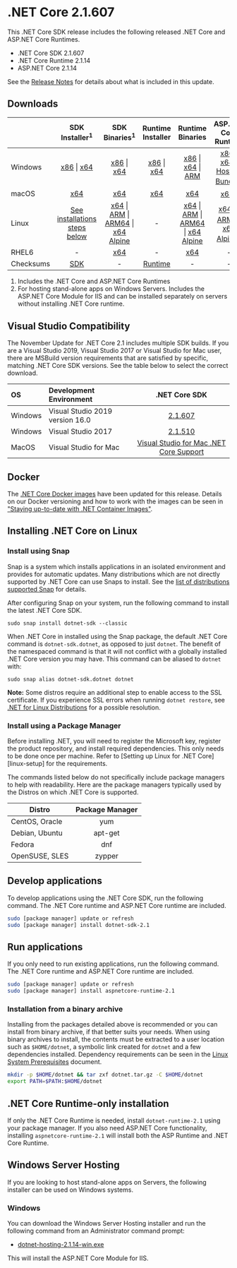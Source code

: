 # .NET Core 2.1.607

This .NET Core SDK release includes the following released .NET Core and ASP.NET Core Runtimes.

* .NET Core SDK 2.1.607
* .NET Core Runtime 2.1.14
* ASP.NET Core 2.1.14

See the [Release Notes](2.1.14.md) for details about what is included in this update.

## Downloads

|           | SDK Installer<sup>1</sup>                        | SDK Binaries<sup>1</sup>                 | Runtime Installer                                        | Runtime Binaries                                 | ASP.NET Core Runtime           |
| --------- | :------------------------------------------:     | :----------------------:                 | :---------------------------:                            | :-------------------------:                      | :-----------------:            |
| Windows   | [x86][dotnet-sdk-win-x86.exe] \| [x64][dotnet-sdk-win-x64.exe] | [x86][dotnet-sdk-win-x86.zip] \| [x64][dotnet-sdk-win-x64.zip] | [x86][dotnet-runtime-win-x86.exe] \| [x64][dotnet-runtime-win-x64.exe] | [x86][dotnet-runtime-win-x86.zip] \| [x64][dotnet-runtime-win-x64.zip] \| [ARM][dotnet-runtime-win-arm.zip] | [x86][aspnetcore-runtime-win-x86.exe] \| [x64][aspnetcore-runtime-win-x64.exe] \| <br/> [Hosting Bundle][dotnet-hosting-win.exe]<sup>2</sup> |
| macOS     | [x64][dotnet-sdk-osx-x64.pkg]  | [x64][dotnet-sdk-osx-x64.tar.gz]     | [x64][dotnet-runtime-osx-x64.pkg] | [x64][dotnet-runtime-osx-x64.tar.gz] | [x64][aspnetcore-runtime-osx-x64.tar.gz]<sup>1</sup>
| Linux     | [See installations steps below][linux-install]   | [x64][dotnet-sdk-linux-x64.tar.gz] \| [ARM][dotnet-sdk-linux-arm.tar.gz] \| [ARM64][dotnet-sdk-linux-arm64.tar.gz] \| [x64 Alpine][dotnet-sdk-linux-musl-x64.tar.gz] | - | [x64][dotnet-runtime-linux-x64.tar.gz] \| [ARM][dotnet-runtime-linux-arm.tar.gz] \| [ARM64][dotnet-runtime-linux-arm64.tar.gz] \| [x64 Alpine][dotnet-runtime-linux-musl-x64.tar.gz] | [x64][aspnetcore-runtime-linux-x64.tar.gz]<sup>1</sup>  \| [ARM][aspnetcore-runtime-linux-arm.tar.gz]<sup>1</sup> \| [x64 Alpine][aspnetcore-runtime-linux-musl-x64.tar.gz]<sup>1</sup> |
| RHEL6     | -                                                | [x64][dotnet-sdk-rhel.6-x64.tar.gz]                    | -                                                        | [x64][dotnet-runtime-rhel.6-x64.tar.gz] | - |
| Checksums | [SDK][checksums-sdk]                             | -                                        | [Runtime][checksums-runtime]                             | - | - |

1. Includes the .NET Core and ASP.NET Core Runtimes
2. For hosting stand-alone apps on Windows Servers. Includes the ASP.NET Core Module for IIS and can be installed separately on servers without installing .NET Core runtime.

## Visual Studio Compatibility

The November Update for .NET Core 2.1 includes multiple SDK builds. If you are a Visual Studio 2019, Visual Studio 2017 or Visual Studio for Mac user, there are MSBuild version requirements that are satisfied by specific, matching .NET Core SDK versions. See the table below to select the correct download.

| OS | Development Environment | .NET Core SDK |
| :-- | :-- | :--: |
| Windows | Visual Studio 2019 version 16.0 | [2.1.607](#downloads) |
| Windows | Visual Studio 2017 | [2.1.510](2.1.14.md) |
| MacOS | Visual Studio for Mac | [Visual Studio for Mac .NET Core Support](https://learn.microsoft.com/visualstudio/mac/net-core-support) |


## Docker

The [.NET Core Docker images](https://hub.docker.com/r/microsoft/dotnet/) have been updated for this release. Details on our Docker versioning and how to work with the images can be seen in ["Staying up-to-date with .NET Container Images"](https://devblogs.microsoft.com/dotnet/staying-up-to-date-with-net-container-images/).

## Installing .NET Core on Linux

### Install using Snap

Snap is a system which installs applications in an isolated environment and provides for automatic updates. Many distributions which are not directly supported by .NET Core can use Snaps to install. See the [list of distributions supported Snap](https://docs.snapcraft.io/installing-snapd/6735) for details.

After configuring Snap on your system, run the following command to install the latest .NET Core SDK.

`sudo snap install dotnet-sdk --classic`

When .NET Core in installed using the Snap package, the default .NET Core command is `dotnet-sdk.dotnet`, as opposed to just `dotnet`. The benefit of the namespaced command is that it will not conflict with a globally installed .NET Core version you may have. This command can be aliased to `dotnet` with:

`sudo snap alias dotnet-sdk.dotnet dotnet`

**Note:** Some distros require an additional step to enable access to the SSL certificate. If you experience SSL errors when running `dotnet restore`, see [.NET for Linux Distributions](../../../linux.md) for a possible resolution.

### Install using a Package Manager

Before installing .NET, you will need to register the Microsoft key, register the product repository, and install required dependencies. This only needs to be done once per machine. Refer to [Setting up Linux for .NET Core][linux-setup] for the requirements.

The commands listed below do not specifically include package managers to help with readability. Here are the package managers typically used by the Distros on which .NET Core is supported.

| Distro | Package Manager  |
| ---             | :----:  |
| CentOS, Oracle  | yum     |
| Debian, Ubuntu  | apt-get |
| Fedora          | dnf     |
| OpenSUSE, SLES  | zypper  |

## Develop applications

To develop applications using the .NET Core SDK, run the following command. The .NET Core runtime and ASP.NET Core runtime are included.

```bash
sudo [package manager] update or refresh
sudo [package manager] install dotnet-sdk-2.1
```

## Run applications

If you only need to run existing applications, run the following command. The .NET Core runtime and ASP.NET Core runtime are included.

```bash
sudo [package manager] update or refresh
sudo [package manager] install aspnetcore-runtime-2.1
```

### Installation from a binary archive

Installing from the packages detailed above is recommended or you can install from binary archive, if that better suits your needs. When using binary archives to install, the contents must be extracted to a user location such as `$HOME/dotnet`, a symbolic link created for `dotnet` and a few dependencies installed. Dependency requirements can be seen in the [Linux System Prerequisites](https://github.com/dotnet/core/blob/main/Documentation/linux-prereqs.md) document.

```bash
mkdir -p $HOME/dotnet && tar zxf dotnet.tar.gz -C $HOME/dotnet
export PATH=$PATH:$HOME/dotnet
```

## .NET Core Runtime-only installation

If only the .NET Core Runtime is needed, install `dotnet-runtime-2.1` using your package manager. If you also need ASP.NET Core functionality, installing `aspnetcore-runtime-2.1` will install both the ASP Runtime and .NET Core Runtime.

## Windows Server Hosting

If you are looking to host stand-alone apps on Servers, the following installer can be used on Windows systems.

### Windows

You can download the Windows Server Hosting installer and run the following command from an Administrator command prompt:

* [dotnet-hosting-2.1.14-win.exe][dotnet-hosting-win.exe]

This will install the ASP.NET Core Module for IIS.

[blob-runtime]: https://dotnetcli.blob.core.windows.net/dotnet/Runtime/
[blob-sdk]: https://dotnetcli.blob.core.windows.net/dotnet/Sdk/
[release-notes]: 2.1.14.md

[checksums-runtime]: https://dotnetcli.blob.core.windows.net/dotnet/checksums/2.1.14-sha.txt
[checksums-sdk]: https://dotnetcli.blob.core.windows.net/dotnet/checksums/2.1.14-sha.txt

[linux-install]: https://learn.microsoft.com/dotnet/core/install/linux

[dotnet-blog]: https://devblogs.microsoft.com/dotnet/



[//]: # ( Runtime 2.1.14)
[dotnet-runtime-linux-arm.tar.gz]: https://download.visualstudio.microsoft.com/download/pr/e3481487-b642-4fd3-a7f5-03f2c2928391/6d447b52647c707e8a9cc5688c9b3e25/dotnet-runtime-2.1.14-linux-arm.tar.gz
[dotnet-runtime-linux-arm64.tar.gz]: https://download.visualstudio.microsoft.com/download/pr/2f038666-b586-4dda-9f14-d381fdc6158c/65db2c6bbc8b307b05a660829ad65c5e/dotnet-runtime-2.1.14-linux-arm64.tar.gz
[dotnet-runtime-linux-musl-x64.tar.gz]: https://download.visualstudio.microsoft.com/download/pr/10098873-534a-4047-a8f5-769de79a9cf9/068b5428705be938738acb3df8a61d61/dotnet-runtime-2.1.14-linux-musl-x64.tar.gz
[dotnet-runtime-linux-x64.tar.gz]: https://download.visualstudio.microsoft.com/download/pr/5f7daa05-c09f-41c3-b607-eabeefb6b677/1effcfea7b7f5208de533db8686f6e0f/dotnet-runtime-2.1.14-linux-x64.tar.gz
[dotnet-runtime-osx-x64.pkg]: https://download.visualstudio.microsoft.com/download/pr/06923cb7-155a-46df-93ff-cc242dc7e02e/3e3ff170cb7cf14cd4292cf60c3fc999/dotnet-runtime-2.1.14-osx-x64.pkg
[dotnet-runtime-osx-x64.tar.gz]: https://download.visualstudio.microsoft.com/download/pr/c5e16024-db4e-4e85-9ed7-93fd84fb9169/8c5a9772f7f27c5f9150023a5b76f24d/dotnet-runtime-2.1.14-osx-x64.tar.gz
[dotnet-runtime-rhel.6-x64.tar.gz]: https://download.visualstudio.microsoft.com/download/pr/72922a8d-167a-4cef-988e-c503f2662a3e/4a47749e136204cab0a837fb43e3a248/dotnet-runtime-2.1.14-rhel.6-x64.tar.gz
[dotnet-runtime-win-arm.zip]: https://download.visualstudio.microsoft.com/download/pr/ced5e190-47e0-4999-be3a-75275d73cb05/1e0d49a46b9bb74b53baaa8b847ed325/dotnet-runtime-2.1.14-win-arm.zip
[dotnet-runtime-win-x64.exe]: https://download.visualstudio.microsoft.com/download/pr/03780932-d28e-48de-ab90-f89192339efa/9d6552b4b9bfb4d02e5d200fff864dc3/dotnet-runtime-2.1.14-win-x64.exe
[dotnet-runtime-win-x64.zip]: https://download.visualstudio.microsoft.com/download/pr/9b76a451-c2a7-4782-874d-7c7cbde6a85c/d83ac3bb4a4f1f67a5a1f735078329ac/dotnet-runtime-2.1.14-win-x64.zip
[dotnet-runtime-win-x86.exe]: https://download.visualstudio.microsoft.com/download/pr/dcb18371-7b50-47c4-9f29-f06d6f4f28a3/25eedfee64248e3c77a6c69125c0bd2a/dotnet-runtime-2.1.14-win-x86.exe
[dotnet-runtime-win-x86.zip]: https://download.visualstudio.microsoft.com/download/pr/87f0d3c5-0734-4db6-83a3-363319fb4be1/3f302e68598e26c8741631f9278d4da5/dotnet-runtime-2.1.14-win-x86.zip

[//]: # ( WindowsDesktop 2.1.14)

[//]: # ( ASP 2.1.14)
[aspnetcore-runtime-linux-arm.tar.gz]: https://download.visualstudio.microsoft.com/download/pr/9c563df7-736b-49ce-bd17-e739f3765541/e93dd1eff909e59a7ba72784a64dc031/aspnetcore-runtime-2.1.14-linux-arm.tar.gz
[aspnetcore-runtime-linux-musl-x64.tar.gz]: https://download.visualstudio.microsoft.com/download/pr/64d8b249-f3d0-4ad9-89f9-9adfc909d3b0/aad4f4a97b6e9dcc97263d986eec1627/aspnetcore-runtime-2.1.14-linux-musl-x64.tar.gz
[aspnetcore-runtime-linux-x64.tar.gz]: https://download.visualstudio.microsoft.com/download/pr/22e9f27e-12cd-4ba9-86ce-113cbe7c55c2/a1097e49b4da2c1949919e752264f691/aspnetcore-runtime-2.1.14-linux-x64.tar.gz
[aspnetcore-runtime-osx-x64.tar.gz]: https://download.visualstudio.microsoft.com/download/pr/c2e75bdf-df99-44ff-96e0-e3da03d8d5d8/0bb27a7f2d1d8739bb1a12ee733d1107/aspnetcore-runtime-2.1.14-osx-x64.tar.gz
[aspnetcore-runtime-win-x64.exe]: https://download.visualstudio.microsoft.com/download/pr/7c6615ef-61cc-4ba0-8eb1-9df7a414c4f5/b8f812c62cf812b76f79d8d6dfa3cc74/aspnetcore-runtime-2.1.14-win-x64.exe
[aspnetcore-runtime-win-x64.zip]: https://download.visualstudio.microsoft.com/download/pr/e87a5727-370b-4615-bfd9-f61fdb9e0ef8/54770041947c33387f49f6258f0174c6/aspnetcore-runtime-2.1.14-win-x64.zip
[aspnetcore-runtime-win-x86.exe]: https://download.visualstudio.microsoft.com/download/pr/6a72ab6f-19ae-4fec-90d9-4a569754a161/5d56446b827fda77ee71f345436a587d/aspnetcore-runtime-2.1.14-win-x86.exe
[aspnetcore-runtime-win-x86.zip]: https://download.visualstudio.microsoft.com/download/pr/1d40fcaf-ef03-4679-bb55-ab77a221d1af/a83e07fac23b52ad9cb3939353bf683e/aspnetcore-runtime-2.1.14-win-x86.zip
[dotnet-hosting-win.exe]: https://download.visualstudio.microsoft.com/download/pr/d08902cf-87b0-4bfe-b25c-627ff77b8802/8293c56094f50ba8c4ed703aff95c325/dotnet-hosting-2.1.14-win.exe

[//]: # ( SDK 2.1.607 )
[dotnet-sdk-linux-arm.tar.gz]: https://download.visualstudio.microsoft.com/download/pr/94409a9a-41e3-4df9-83bc-9e23ed96abaf/2b75460d9a8eef8361c01bafc1783fab/dotnet-sdk-2.1.607-linux-arm.tar.gz
[dotnet-sdk-linux-arm64.tar.gz]: https://download.visualstudio.microsoft.com/download/pr/7522a153-84f6-447e-afe8-ffe2f5724478/a9370fb612f1501241b199a5e479200b/dotnet-sdk-2.1.607-linux-arm64.tar.gz
[dotnet-sdk-linux-musl-x64.tar.gz]: https://download.visualstudio.microsoft.com/download/pr/63c07707-d9ca-4556-baac-8314de71a5bc/f21fcdfbd85cf4e1186a9619c349f134/dotnet-sdk-2.1.607-linux-musl-x64.tar.gz
[dotnet-sdk-linux-x64.tar.gz]: https://download.visualstudio.microsoft.com/download/pr/39e68289-0364-4173-a12b-c6234e94c527/92f3eb83bfca8b7cd360868996763125/dotnet-sdk-2.1.607-linux-x64.tar.gz
[dotnet-sdk-osx-x64.pkg]: https://download.visualstudio.microsoft.com/download/pr/a72b48a4-5d83-48dc-8c1f-124f8955fea3/4af0e4b52fc83d36624e430ec7b79db2/dotnet-sdk-2.1.607-osx-x64.pkg
[dotnet-sdk-osx-x64.tar.gz]: https://download.visualstudio.microsoft.com/download/pr/4c327006-0884-4a81-a74e-0cd95f64925f/5d13b43ea032eeba7ab5263fec0c61d4/dotnet-sdk-2.1.607-osx-x64.tar.gz
[dotnet-sdk-rhel.6-x64.tar.gz]: https://download.visualstudio.microsoft.com/download/pr/85954b56-dccb-4021-8646-a7f949a17606/443bd8eb7168219c72771536dff8fd88/dotnet-sdk-2.1.607-rhel.6-x64.tar.gz
[dotnet-sdk-win-x64.exe]: https://download.visualstudio.microsoft.com/download/pr/15b1f686-ca6b-44b6-baff-bec0344d87f0/abdad725ec3b6b2776047fe7004062bb/dotnet-sdk-2.1.607-win-x64.exe
[dotnet-sdk-win-x64.zip]: https://download.visualstudio.microsoft.com/download/pr/83f69c67-7d5f-4d70-989f-6dc6ded20eb4/1ab6a9b2c79dc578f0a18c105e98dc8b/dotnet-sdk-2.1.607-win-x64.zip
[dotnet-sdk-win-x86.exe]: https://download.visualstudio.microsoft.com/download/pr/f51bc843-feca-4c1d-b63e-da6a971b586c/55a41f02ffba0cd1b5089f72a398d308/dotnet-sdk-2.1.607-win-x86.exe
[dotnet-sdk-win-x86.zip]: https://download.visualstudio.microsoft.com/download/pr/9f574525-c781-4be5-9eb0-497f1417716d/3c636d510738e938cdc70630db864aef/dotnet-sdk-2.1.607-win-x86.zip

